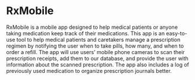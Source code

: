 # RxMobile

RxMobile is a mobile app designed to help medical patients or anyone taking medication keep track of their medications. This app is an easy-to-use tool 
to help medical patients and caretakers manage a prescription regimen by notifying the user when to take pills, how many, and when to order a refill. 
The app will use users’ mobile phone cameras to scan their prescription receipts, add them to our database, and provide the user with information about 
the scanned prescription. The app also includes a log of previously used medication to organize prescription journals better.
